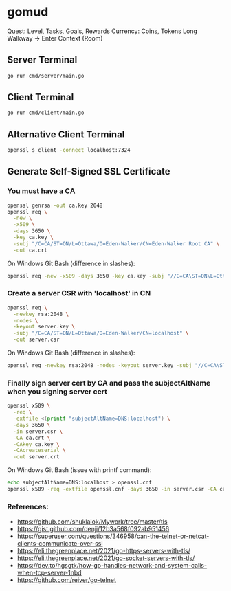 # gomud

Quest: Level, Tasks, Goals, Rewards
Currency: Coins, Tokens
Long Walkway -> Enter Context (Room)

## Server Terminal
```bash
go run cmd/server/main.go
```

## Client Terminal
```bash
go run cmd/client/main.go
```

## Alternative Client Terminal
```bash
openssl s_client -connect localhost:7324
```

## Generate Self-Signed SSL Certificate

### You must have a CA
```bash
openssl genrsa -out ca.key 2048
openssl req \
  -new \
  -x509 \
  -days 3650 \
  -key ca.key \
  -subj "/C=CA/ST=ON/L=Ottawa/O=Eden-Walker/CN=Eden-Walker Root CA" \
  -out ca.crt
```

On Windows Git Bash (difference in slashes):
```bash
openssl req -new -x509 -days 3650 -key ca.key -subj "//C=CA\ST=ON\L=Ottawa\O=Eden-Walker\CN=Eden-Walker Root CA" -out ca.crt
```

### Create a server CSR with 'localhost' in CN
```bash
openssl req \
  -newkey rsa:2048 \
  -nodes \
  -keyout server.key \
  -subj "/C=CA/ST=ON/L=Ottawa/O=Eden-Walker/CN=localhost" \
  -out server.csr
```

On Windows Git Bash (difference in slashes):
```bash
openssl req -newkey rsa:2048 -nodes -keyout server.key -subj "//C=CA\ST=ON\L=Ottawa\O=Eden-Walker\CN=localhost" -out server.csr
```

### Finally sign server cert by CA and pass the subjectAltName when you signing server cert
```bash
openssl x509 \
  -req \
  -extfile <(printf "subjectAltName=DNS:localhost") \
  -days 3650 \
  -in server.csr \
  -CA ca.crt \
  -CAkey ca.key \
  -CAcreateserial \
  -out server.crt
```

On Windows Git Bash (issue with printf command):
```bash
echo subjectAltName=DNS:localhost > openssl.cnf
openssl x509 -req -extfile openssl.cnf -days 3650 -in server.csr -CA ca.crt -CAkey ca.key -CAcreateserial -out server.crt
```

### References:
* https://github.com/shuklalok/Mywork/tree/master/tls
* https://gist.github.com/denji/12b3a568f092ab951456
* https://superuser.com/questions/346958/can-the-telnet-or-netcat-clients-communicate-over-ssl
* https://eli.thegreenplace.net/2021/go-https-servers-with-tls/
* https://eli.thegreenplace.net/2021/go-socket-servers-with-tls/
* https://dev.to/hgsgtk/how-go-handles-network-and-system-calls-when-tcp-server-1nbd
* https://github.com/reiver/go-telnet
